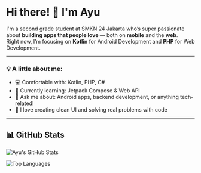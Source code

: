 # Hi there! 👋 I'm Ayu

I'm a second grade student at SMKN 24 Jakarta who’s super passionate about **building apps that people love** — both on **mobile** and the **web**.  
Right now, I’m focusing on **Kotlin** for Android Development and **PHP** for Web Development.

---

### 💡 A little about me:
- 💻 Comfortable with: Kotlin, PHP, C#
- 🌱 Currently learning: Jetpack Compose & Web API
- 💬 Ask me about: Android apps, backend development, or anything tech-related!
- 🌸 I love creating clean UI and solving real problems with code

---

## 📊 GitHub Stats

![Ayu's GitHub Stats](https://github-readme-stats.vercel.app/api?username=ayusafitri721&show_icons=true&theme=rose_pine)

![Top Languages](https://github-readme-stats.vercel.app/api/top-langs/?username=ayusafitri721&layout=compact&theme=rose_pine)

